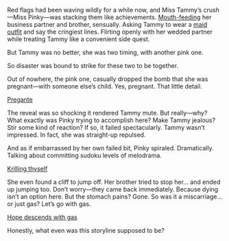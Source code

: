 <!-- title: Abdomen Pain -->

Red flags had been waving wildly for a while now, and Miss Tammy’s crush—Miss Pinky—was stacking them like achievements. [Mouth-feeding](https://www.youtube.com/watch?v=UyN7jwsiiXA&t=12416s) her business partner and brother, sensually. Asking Tammy to wear a [maid outfit](https://www.youtube.com/watch?v=UyN7jwsiiXA&t=9123s&pp=0gcJCTAAlc8ueATH ) and say the cringiest lines. Flirting openly with her wedded partner while treating Tammy like a convenient side quest. 

But Tammy was no better, she was two timing, with another pink one.

So disaster was bound to strike for these two to be together.

Out of nowhere, the pink one, casually dropped the bomb that she was pregnant—with someone else’s child. Yes, pregnant. That little detail.

[Pregante](#embed:https://www.youtube.com/watch?v=UyN7jwsiiXA&t=14395s)

The reveal was so shocking it rendered Tammy mute. But really—why? What exactly was Pinky trying to accomplish here? Make Tammy jealous? Stir some kind of reaction? If so, it failed spectacularly. Tammy wasn’t impressed. In fact, she was straight-up repulsed.

And as if embarrassed by her own failed bit, Pinky spiraled. Dramatically. Talking about committing sudoku levels of melodrama. 

[Krilling thyself](#embed:https://www.youtube.com/watch?v=UyN7jwsiiXA&t=15217s)

She even found a cliff to jump off. Her brother tried to stop her… and ended up jumping too. Don’t worry—they came back immediately. Because dying isn’t an option here. But the stomach pains? Gone. So was it a miscarriage… or just gas? Let’s go with gas.

[Hope descends with gas](#embed:https://www.youtube.com/watch?v=UyN7jwsiiXA&t=15503s)

Honestly, what even was this storyline supposed to be?